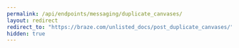 ```yaml
---
permalink: /api/endpoints/messaging/duplicate_canvases/
layout: redirect
redirect_to: "https://braze.com/unlisted_docs/post_duplicate_canvases/"
hidden: true
---
```

